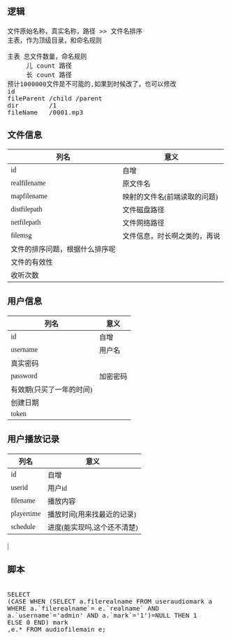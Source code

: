 <span  style="font-family: Simsun,serif; font-size: 17px; ">

### 逻辑

~~~
文件原始名称，真实名称，路径 >> 文件名排序
主表，作为顶级目录，和命名规则

主表 总文件数量，命名规则
     儿 count 路径
     长 count 路径
预计1000000文件是不可能的,如果到时候改了，也可以修改
id 
fileParent /child /parent
dir        /1
fileName   /0001.mp3
~~~

### 文件信息

列名 | 意义
---|---
id | 自增
realfilename | 原文件名
mapfilename | 映射的文件名(前端读取的问题)
distfilepath | 文件磁盘路径
netfilepath | 文件网络路径
filemsg | 文件信息，时长啊之类的，再说
| 文件的排序问题，根据什么排序呢
| 文件的有效性
| 收听次数


### 用户信息

列名 | 意义
---|---
id | 自增
username | 用户名
| 真实密码
password | 加密密码
| 有效期(只买了一年的时间)
| 创建日期
token |


### 用户播放记录

列名 | 意义
---|---
id | 自增
userid | 用户id
filename | 播放内容
playertime | 播放时间(用来找最近的记录)
schedule | 进度(能实现吗,这个还不清楚)
|



### 脚本

~~~

SELECT 
(CASE WHEN (SELECT a.filerealname FROM useraudiomark a WHERE a.`filerealname`= e.`realname` AND a.`username`='admin' AND a.`mark`='1')=NULL THEN 1
ELSE 0 END) mark
,e.* FROM audiofilemain e;
~~~

</span>